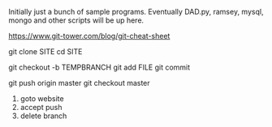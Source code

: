 
Initially just a bunch of sample programs. Eventually DAD.py, ramsey, mysql,
mongo and other
scripts will be up here.

https://www.git-tower.com/blog/git-cheat-sheet


git clone SITE
cd SITE

git checkout -b TEMPBRANCH
git add FILE
git commit

git push origin master
git checkout master


1. goto website
2. accept push
3. delete branch
